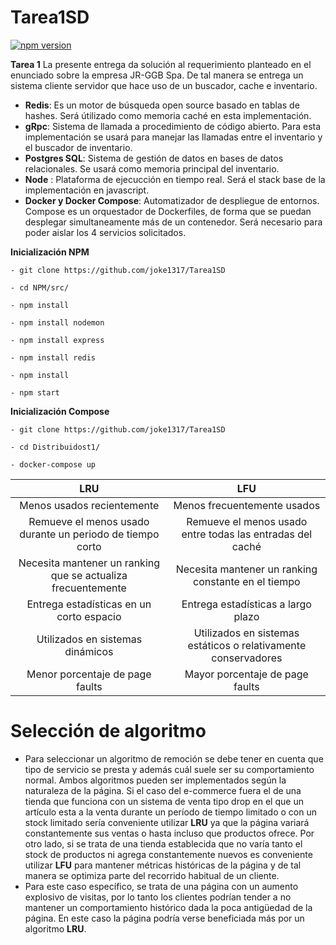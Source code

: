 # Tarea1SD
[![npm version](https://img.shields.io/npm/v/admin-lte/latest.svg)](https://www.npmjs.com/package/admin-lte)

**Tarea 1** La presente entrega da solución al requerimiento planteado en el enunciado sobre la empresa JR-GGB Spa. De tal manera se entrega un sistema cliente servidor que hace uso de un buscador, cache e inventario.



- **Redis**: Es un motor de búsqueda open source basado en tablas de hashes. Será útilizado como memoria caché en esta implementación. 
- **gRpc**: Sistema de llamada a procedimiento de código abierto. Para esta implementación se usará para manejar las llamadas entre el inventario y el buscador de inventario. 
- **Postgres SQL**: Sistema de gestión de datos en bases de datos relacionales. Se usará como memoria principal del inventario.
- **Node** : Plataforma de ejecucción en tiempo real. Será el stack base de la implementación en javascript.
- **Docker y Docker Compose**: Automatizador de despliegue de entornos. Compose es un orquestador de Dockerfiles, de forma que se puedan desplegar simultaneamente más de un contenedor. Será necesario para poder aislar los 4 servicios solicitados.

 **Inicialización NPM**
```
- git clone https://github.com/joke1317/Tarea1SD

- cd NPM/src/

- npm install

- npm install nodemon

- npm install express

- npm install redis

- npm install

- npm start
```
 **Inicialización Compose**
```
- git clone https://github.com/joke1317/Tarea1SD

- cd Distribuidost1/

- docker-compose up
```

| LRU | LFU
| :------: | :------:
Menos usados recientemente  | Menos frecuentemente usados 
Remueve el menos usado durante un periodo de tiempo corto  | Remueve el menos usado entre todas las entradas del caché
Necesita mantener un ranking que se actualiza frecuentemente  | Necesita mantener un ranking constante en el tiempo
Entrega estadísticas en un corto espacio  | Entrega estadísticas a largo plazo
Utilizados en sistemas dinámicos  | Utilizados en sistemas estáticos o relativamente conservadores
Menor porcentaje de page faults  | Mayor porcentaje de page faults


# Selección de algoritmo
- Para seleccionar un algoritmo de remoción se debe tener en cuenta que tipo de servicio se presta y además cuál suele ser su comportamiento normal. Ambos algoritmos pueden ser implementados según la naturaleza de la página. Si el caso del e-commerce fuera el de una tienda que funciona con un sistema de venta tipo drop en el que un artículo esta a la venta durante un período de tiempo limitado o con un stock limitado sería conveniente utilizar **LRU** ya que la página variará constantemente sus ventas o hasta incluso que productos ofrece. Por otro lado, si se trata de una tienda establecida que no varía tanto el stock de productos ni agrega constantemente nuevos es conveniente utilizar **LFU** para mantener métricas históricas de la página y de tal manera se optimiza parte del recorrido habitual de un cliente.
- Para este caso específico, se trata de una página con un aumento explosivo de visitas, por lo tanto los clientes podrían tender a no mantener un comportamiento histórico dada la poca antigüedad de la página. En este caso la página podría verse beneficiada más por un algoritmo **LRU**.

